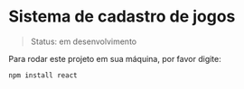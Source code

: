 # Sistema de cadastro de jogos

>Status: em desenvolvimento

Para rodar este projeto em sua máquina, por favor digite:
```
npm install react
```
